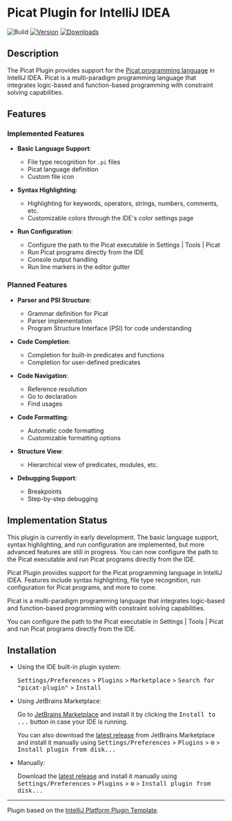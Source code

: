 # Picat Plugin for IntelliJ IDEA

![Build](https://github.com/avrilfanomar/picat-plugin/workflows/Build/badge.svg)
[![Version](https://img.shields.io/jetbrains/plugin/v/MARKETPLACE_ID.svg)](https://plugins.jetbrains.com/plugin/MARKETPLACE_ID)
[![Downloads](https://img.shields.io/jetbrains/plugin/d/MARKETPLACE_ID.svg)](https://plugins.jetbrains.com/plugin/MARKETPLACE_ID)

## Description

The Picat Plugin provides support for the [Picat programming language](http://picat-lang.org/) in IntelliJ IDEA. Picat is a multi-paradigm programming language that integrates logic-based and function-based programming with constraint solving capabilities.

## Features

### Implemented Features

- **Basic Language Support**:
  - File type recognition for `.pi` files
  - Picat language definition
  - Custom file icon

- **Syntax Highlighting**:
  - Highlighting for keywords, operators, strings, numbers, comments, etc.
  - Customizable colors through the IDE's color settings page

- **Run Configuration**:
  - Configure the path to the Picat executable in Settings | Tools | Picat
  - Run Picat programs directly from the IDE
  - Console output handling
  - Run line markers in the editor gutter

### Planned Features

- **Parser and PSI Structure**:
  - Grammar definition for Picat
  - Parser implementation
  - Program Structure Interface (PSI) for code understanding

- **Code Completion**:
  - Completion for built-in predicates and functions
  - Completion for user-defined predicates

- **Code Navigation**:
  - Reference resolution
  - Go to declaration
  - Find usages

- **Code Formatting**:
  - Automatic code formatting
  - Customizable formatting options

- **Structure View**:
  - Hierarchical view of predicates, modules, etc.

- **Debugging Support**:
  - Breakpoints
  - Step-by-step debugging

## Implementation Status

This plugin is currently in early development. The basic language support, syntax highlighting, and run configuration are implemented, but more advanced features are still in progress. You can now configure the path to the Picat executable and run Picat programs directly from the IDE.

<!-- Plugin description -->
Picat Plugin provides support for the Picat programming language in IntelliJ IDEA. Features include syntax highlighting, file type recognition, run configuration for Picat programs, and more to come.

Picat is a multi-paradigm programming language that integrates logic-based and function-based programming with constraint solving capabilities.

You can configure the path to the Picat executable in Settings | Tools | Picat and run Picat programs directly from the IDE.
<!-- Plugin description end -->

## Installation

- Using the IDE built-in plugin system:

  <kbd>Settings/Preferences</kbd> > <kbd>Plugins</kbd> > <kbd>Marketplace</kbd> > <kbd>Search for "picat-plugin"</kbd> >
  <kbd>Install</kbd>

- Using JetBrains Marketplace:

  Go to [JetBrains Marketplace](https://plugins.jetbrains.com/plugin/MARKETPLACE_ID) and install it by clicking the <kbd>Install to ...</kbd> button in case your IDE is running.

  You can also download the [latest release](https://plugins.jetbrains.com/plugin/MARKETPLACE_ID/versions) from JetBrains Marketplace and install it manually using
  <kbd>Settings/Preferences</kbd> > <kbd>Plugins</kbd> > <kbd>⚙️</kbd> > <kbd>Install plugin from disk...</kbd>

- Manually:

  Download the [latest release](https://github.com/avrilfanomar/picat-plugin/releases/latest) and install it manually using
  <kbd>Settings/Preferences</kbd> > <kbd>Plugins</kbd> > <kbd>⚙️</kbd> > <kbd>Install plugin from disk...</kbd>


---
Plugin based on the [IntelliJ Platform Plugin Template][template].

[template]: https://github.com/JetBrains/intellij-platform-plugin-template
[docs:plugin-description]: https://plugins.jetbrains.com/docs/intellij/plugin-user-experience.html#plugin-description-and-presentation

